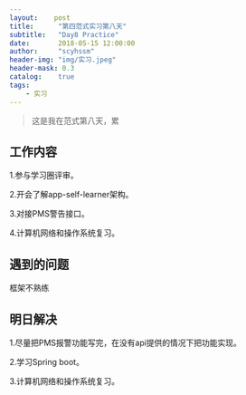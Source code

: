 ```yaml
---
layout:    post
title:      "第四范式实习第八天"
subtitle:   "Day8 Practice"
date:       2018-05-15 12:00:00
author:     "scyhssm"
header-img: "img/实习.jpeg"
header-mask: 0.3
catalog:    true
tags:
    - 实习
---
```


>这是我在范式第八天，累

## 工作内容
1.参与学习圈评审。

2.开会了解app-self-learner架构。

3.对接PMS警告接口。

4.计算机网络和操作系统复习。

## 遇到的问题
框架不熟练

## 明日解决
1.尽量把PMS报警功能写完，在没有api提供的情况下把功能实现。

2.学习Spring boot。

3.计算机网络和操作系统复习。
